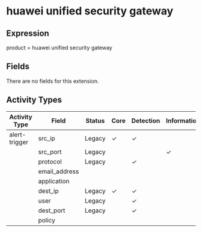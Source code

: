 huawei unified security gateway
===============================

Expression
----------

product = huawei unified security gateway

Fields
------

There are no fields for this extension.

Activity Types
--------------

| Activity Type | Field         | Status | Core     | Detection | Informational |
| ------------- | ------------- | ------ | -------- | --------- | ------------- |
| alert-trigger | src_ip        | Legacy | &#10003; | &#10003;  |               |
|               | src_port      | Legacy |          |           | &#10003;      |
|               | protocol      | Legacy |          | &#10003;  |               |
|               | email_address |        |          |           |               |
|               | application   |        |          |           |               |
|               | dest_ip       | Legacy | &#10003; | &#10003;  |               |
|               | user          | Legacy |          | &#10003;  |               |
|               | dest_port     | Legacy |          | &#10003;  |               |
|               | policy        |        |          |           |               |

